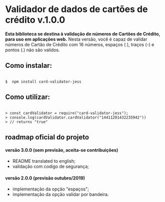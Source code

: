 # Validador de dados de cartões de crédito v.1.0.0

**Esta biblioteca se destina à validação de números de Cartões de Crédito, para uso em aplicações web.**
Nesta versão, você é capaz de validar números de Cartão de Crédito com 16 números, espaços ( ), traços (-) e pontos (.) não são validos.

## Como instalar:

```shell

$  npm install card-validator-jess

```

## Como utilizar:

```node

> const cardValidator = require("card-validator-jess");
> console.log(cardValidator.cardValidator("14411201432235942"))
> // returns "true"

```

## roadmap oficial do projeto

#### versão 3.0.0 (sem previsão, aceita-se contribuições)
- README translated to english;
- validação com codigo de segurança;

#### versão 2.0.0 (previsão outubro/2019)
- implementação da opção "espaços";
- implementação da opção validar por bandeira.